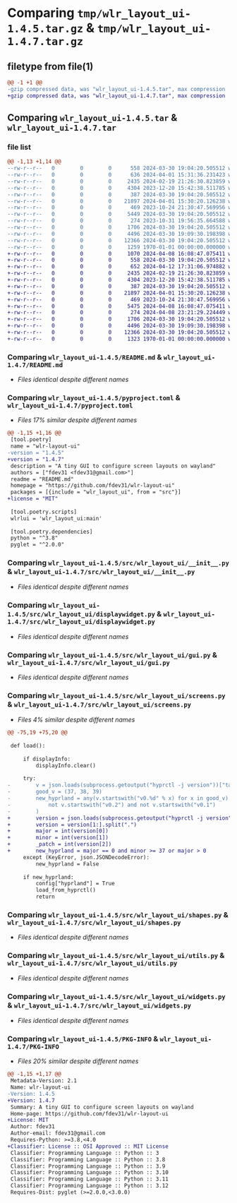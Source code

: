 # Comparing `tmp/wlr_layout_ui-1.4.5.tar.gz` & `tmp/wlr_layout_ui-1.4.7.tar.gz`

## filetype from file(1)

```diff
@@ -1 +1 @@
-gzip compressed data, was "wlr_layout_ui-1.4.5.tar", max compression
+gzip compressed data, was "wlr_layout_ui-1.4.7.tar", max compression
```

## Comparing `wlr_layout_ui-1.4.5.tar` & `wlr_layout_ui-1.4.7.tar`

### file list

```diff
@@ -1,13 +1,14 @@
--rw-r--r--   0        0        0      558 2024-03-30 19:04:20.505512 wlr_layout_ui-1.4.5/README.md
--rw-r--r--   0        0        0      636 2024-04-01 15:31:36.231423 wlr_layout_ui-1.4.5/pyproject.toml
--rw-r--r--   0        0        0     2435 2024-02-19 21:26:30.823859 wlr_layout_ui-1.4.5/src/wlr_layout_ui/__init__.py
--rw-r--r--   0        0        0     4304 2023-12-20 15:42:38.511785 wlr_layout_ui-1.4.5/src/wlr_layout_ui/displaywidget.py
--rw-r--r--   0        0        0      387 2024-03-30 19:04:20.505512 wlr_layout_ui-1.4.5/src/wlr_layout_ui/factories.py
--rw-r--r--   0        0        0    21897 2024-04-01 15:30:20.126238 wlr_layout_ui-1.4.5/src/wlr_layout_ui/gui.py
--rw-r--r--   0        0        0      469 2023-10-24 21:30:47.569956 wlr_layout_ui-1.4.5/src/wlr_layout_ui/profiles.py
--rw-r--r--   0        0        0     5449 2024-03-30 19:04:20.505512 wlr_layout_ui-1.4.5/src/wlr_layout_ui/screens.py
--rw-r--r--   0        0        0      274 2023-10-31 19:56:35.664588 wlr_layout_ui-1.4.5/src/wlr_layout_ui/settings.py
--rw-r--r--   0        0        0     1706 2024-03-30 19:04:20.505512 wlr_layout_ui-1.4.5/src/wlr_layout_ui/shapes.py
--rw-r--r--   0        0        0     4496 2024-03-30 19:09:30.198398 wlr_layout_ui-1.4.5/src/wlr_layout_ui/utils.py
--rw-r--r--   0        0        0    12366 2024-03-30 19:04:20.505512 wlr_layout_ui-1.4.5/src/wlr_layout_ui/widgets.py
--rw-r--r--   0        0        0     1259 1970-01-01 00:00:00.000000 wlr_layout_ui-1.4.5/PKG-INFO
+-rw-r--r--   0        0        0     1070 2024-04-08 16:08:47.075411 wlr_layout_ui-1.4.7/LICENSE
+-rw-r--r--   0        0        0      558 2024-03-30 19:04:20.505512 wlr_layout_ui-1.4.7/README.md
+-rw-r--r--   0        0        0      652 2024-04-12 17:31:06.974882 wlr_layout_ui-1.4.7/pyproject.toml
+-rw-r--r--   0        0        0     2435 2024-02-19 21:26:30.823859 wlr_layout_ui-1.4.7/src/wlr_layout_ui/__init__.py
+-rw-r--r--   0        0        0     4304 2023-12-20 15:42:38.511785 wlr_layout_ui-1.4.7/src/wlr_layout_ui/displaywidget.py
+-rw-r--r--   0        0        0      387 2024-03-30 19:04:20.505512 wlr_layout_ui-1.4.7/src/wlr_layout_ui/factories.py
+-rw-r--r--   0        0        0    21897 2024-04-01 15:30:20.126238 wlr_layout_ui-1.4.7/src/wlr_layout_ui/gui.py
+-rw-r--r--   0        0        0      469 2023-10-24 21:30:47.569956 wlr_layout_ui-1.4.7/src/wlr_layout_ui/profiles.py
+-rw-r--r--   0        0        0     5475 2024-04-08 16:08:47.075411 wlr_layout_ui-1.4.7/src/wlr_layout_ui/screens.py
+-rw-r--r--   0        0        0      274 2024-04-08 23:21:29.224449 wlr_layout_ui-1.4.7/src/wlr_layout_ui/settings.py
+-rw-r--r--   0        0        0     1706 2024-03-30 19:04:20.505512 wlr_layout_ui-1.4.7/src/wlr_layout_ui/shapes.py
+-rw-r--r--   0        0        0     4496 2024-03-30 19:09:30.198398 wlr_layout_ui-1.4.7/src/wlr_layout_ui/utils.py
+-rw-r--r--   0        0        0    12366 2024-03-30 19:04:20.505512 wlr_layout_ui-1.4.7/src/wlr_layout_ui/widgets.py
+-rw-r--r--   0        0        0     1323 1970-01-01 00:00:00.000000 wlr_layout_ui-1.4.7/PKG-INFO
```

### Comparing `wlr_layout_ui-1.4.5/README.md` & `wlr_layout_ui-1.4.7/README.md`

 * *Files identical despite different names*

### Comparing `wlr_layout_ui-1.4.5/pyproject.toml` & `wlr_layout_ui-1.4.7/pyproject.toml`

 * *Files 17% similar despite different names*

```diff
@@ -1,15 +1,16 @@
 [tool.poetry]
 name = "wlr-layout-ui"
-version = "1.4.5"
+version = "1.4.7"
 description = "A tiny GUI to configure screen layouts on wayland"
 authors = ["fdev31 <fdev31@gmail.com>"]
 readme = "README.md"
 homepage = "https://github.com/fdev31/wlr-layout-ui"
 packages = [{include = "wlr_layout_ui", from = "src"}]
+license = "MIT"
 
 [tool.poetry.scripts]
 wlrlui = 'wlr_layout_ui:main'
 
 [tool.poetry.dependencies]
 python = "^3.8"
 pyglet = "^2.0.0"
```

### Comparing `wlr_layout_ui-1.4.5/src/wlr_layout_ui/__init__.py` & `wlr_layout_ui-1.4.7/src/wlr_layout_ui/__init__.py`

 * *Files identical despite different names*

### Comparing `wlr_layout_ui-1.4.5/src/wlr_layout_ui/displaywidget.py` & `wlr_layout_ui-1.4.7/src/wlr_layout_ui/displaywidget.py`

 * *Files identical despite different names*

### Comparing `wlr_layout_ui-1.4.5/src/wlr_layout_ui/gui.py` & `wlr_layout_ui-1.4.7/src/wlr_layout_ui/gui.py`

 * *Files identical despite different names*

### Comparing `wlr_layout_ui-1.4.5/src/wlr_layout_ui/screens.py` & `wlr_layout_ui-1.4.7/src/wlr_layout_ui/screens.py`

 * *Files 4% similar despite different names*

```diff
@@ -75,19 +75,20 @@
 
 def load():
 
     if displayInfo:
         displayInfo.clear()
 
     try:
-        v = json.loads(subprocess.getoutput("hyprctl -j version"))["tag"]
-        good_v = (37, 38, 39)
-        new_hyprland = any(v.startswith("v0.%d" % x) for x in good_v) or (
-            not v.startswith("v0.2") and not v.startswith("v0.1")
-        )
+        version = json.loads(subprocess.getoutput("hyprctl -j version"))["tag"]
+        version = version[1:].split(".")
+        major = int(version[0])
+        minor = int(version[1])
+        _patch = int(version[2])
+        new_hyprland = major == 0 and minor >= 37 or major > 0
     except (KeyError, json.JSONDecodeError):
         new_hyprland = False
 
     if new_hyprland:
         config["hyprland"] = True
         load_from_hyprctl()
         return
```

### Comparing `wlr_layout_ui-1.4.5/src/wlr_layout_ui/shapes.py` & `wlr_layout_ui-1.4.7/src/wlr_layout_ui/shapes.py`

 * *Files identical despite different names*

### Comparing `wlr_layout_ui-1.4.5/src/wlr_layout_ui/utils.py` & `wlr_layout_ui-1.4.7/src/wlr_layout_ui/utils.py`

 * *Files identical despite different names*

### Comparing `wlr_layout_ui-1.4.5/src/wlr_layout_ui/widgets.py` & `wlr_layout_ui-1.4.7/src/wlr_layout_ui/widgets.py`

 * *Files identical despite different names*

### Comparing `wlr_layout_ui-1.4.5/PKG-INFO` & `wlr_layout_ui-1.4.7/PKG-INFO`

 * *Files 20% similar despite different names*

```diff
@@ -1,15 +1,17 @@
 Metadata-Version: 2.1
 Name: wlr-layout-ui
-Version: 1.4.5
+Version: 1.4.7
 Summary: A tiny GUI to configure screen layouts on wayland
 Home-page: https://github.com/fdev31/wlr-layout-ui
+License: MIT
 Author: fdev31
 Author-email: fdev31@gmail.com
 Requires-Python: >=3.8,<4.0
+Classifier: License :: OSI Approved :: MIT License
 Classifier: Programming Language :: Python :: 3
 Classifier: Programming Language :: Python :: 3.8
 Classifier: Programming Language :: Python :: 3.9
 Classifier: Programming Language :: Python :: 3.10
 Classifier: Programming Language :: Python :: 3.11
 Classifier: Programming Language :: Python :: 3.12
 Requires-Dist: pyglet (>=2.0.0,<3.0.0)
```

